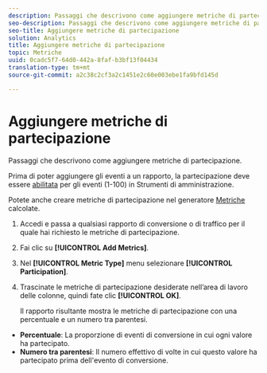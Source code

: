 ```yaml
---
description: Passaggi che descrivono come aggiungere metriche di partecipazione.
seo-description: Passaggi che descrivono come aggiungere metriche di partecipazione.
seo-title: Aggiungere metriche di partecipazione
solution: Analytics
title: Aggiungere metriche di partecipazione
topic: Metriche
uuid: 0cadc5f7-64d0-442a-8faf-b3bf13f04434
translation-type: tm+mt
source-git-commit: a2c38c2cf3a2c1451e2c60e003ebe1fa9bfd145d

---
```



# Aggiungere metriche di partecipazione

Passaggi che descrivono come aggiungere metriche di partecipazione.

Prima di poter aggiungere gli eventi a un rapporto, la partecipazione deve essere [abilitata](../../../components/c-variables/c-metrics/metrics-participation.md#concept_8E6B39106A244CB49E055150B291B477) per gli eventi (1-100) in Strumenti di amministrazione.

Potete anche creare metriche di partecipazione nel generatore [Metriche](https://marketing.adobe.com/resources/help/en_US/analytics/calcmetrics/participation_metric.html) calcolate.

1. Accedi e passa a qualsiasi rapporto di conversione o di traffico per il quale hai richiesto le metriche di partecipazione.
1. Fai clic su **[!UICONTROL Add Metrics]**.
1. Nel **[!UICONTROL Metric Type]** menu selezionare **[!UICONTROL Participation]**.
1. Trascinate le metriche di partecipazione desiderate nell’area di lavoro delle colonne, quindi fate clic **[!UICONTROL OK]**.

   Il rapporto risultante mostra le metriche di partecipazione con una percentuale e un numero tra parentesi.

* **Percentuale**: La proporzione di eventi di conversione in cui ogni valore ha partecipato.
* **Numero tra parentesi**: Il numero effettivo di volte in cui questo valore ha partecipato prima dell'evento di conversione.

